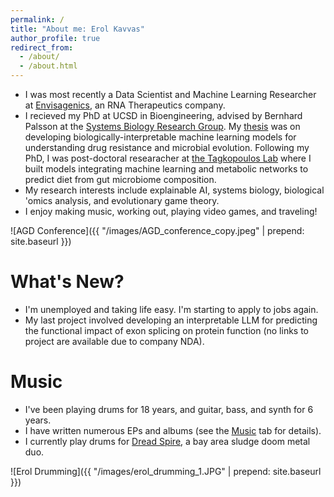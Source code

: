 ```yaml
---
permalink: /
title: "About me: Erol Kavvas"
author_profile: true
redirect_from: 
  - /about/
  - /about.html
---
```


* I was most recently a Data Scientist and Machine Learning Researcher at [Envisagenics](https://www.envisagenics.com/), an RNA Therapeutics company.
* I recieved my PhD at UCSD in Bioengineering, advised by Bernhard Palsson at the [Systems Biology Research Group](https://systemsbiology.ucsd.edu/). My [thesis](https://www.proquest.com/openview/a7992517c1b25767e97e57a23dc7aa07/1?cbl=51922&diss=y&pq-origsite=gscholar) was on developing biologically-interpretable machine learning models for understanding drug resistance and microbial evolution. Following my PhD, I was post-doctoral researacher at [the Tagkopoulos Lab](http://tagkopouloslab.ucdavis.edu/) where I built models integrating machine learning and metabolic networks to predict diet from gut microbiome composition. 
* My research interests include explainable AI, systems biology, biological 'omics analysis, and evolutionary game theory.
* I enjoy making music, working out, playing video games, and traveling!

![AGD Conference]({{ "/images/AGD_conference_copy.jpeg" | prepend: site.baseurl }})

What's New?
======
* I'm unemployed and taking life easy. I'm starting to apply to jobs again.
* My last project involved developing an interpretable LLM for predicting the functional impact of exon splicing on protein function (no links to project are available due to company NDA).


Music
======
* I've been playing drums for 18 years, and guitar, bass, and synth for 6 years. 
* I have written numerous EPs and albums (see the [Music](https://erolkavvas.github.io/music/) tab for details).
* I currently play drums for [Dread Spire](https://open.spotify.com/artist/19sbutOT1IUBohowndpZTD?si=OYULTN-3SqqovcELIEjdug), a bay area sludge doom metal duo.

![Erol Drumming]({{ "/images/erol_drumming_1.JPG" | prepend: site.baseurl }})